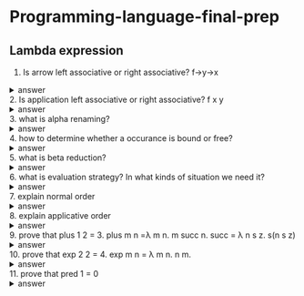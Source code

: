# Programming-language-final-prep

## Lambda expression
  1. Is arrow left associative or right associative? f->y->x
<details>
  <summary>answer</summary>
   arrow is **right associative**. 
   To understand it, let see f->(y->x). It means this function takes a parameter f, and return a function that takes a parameter y and return x. It's easier to understand it by this example. let f x y = x. The type of f is x->y->x. Then the type f x: y->x. That's exactly what happen when x->(y->x).
</details>
  2. Is application left associative or right associative? f x y
<details>
  <summary>answer</summary>
   applicaiton is left associaive. f x y = (f x) y.
</details>
  3. what is alpha renaming?
  <details>
  <summary>answer</summary>
   λ x. t(x,z). We can see that in this lambda expression, z is free occurance and x is bound in the  λ x. Alpha renaming means we can rename the bound occurance x if the rename do not cause conflict( like using a name that has been used by some another variable.
</details>
  4. how to determine whether a occurance is bound or free? 
  <details>
  <summary>answer</summary>
   we need to figure out the scope of each lambda expression. like ((λ y. (λ x. t x) x). We can see that the first 'x' is bound by the parameter x. But the lambda expression (λ x. t x) only bound the x in the body of this function. the second 'x' is free variable since in the outmose function y is the bound variable
</details>
  5. what is beta reduction?
  <details>
  <summary>answer</summary>
   beta reduction is like evaluation of an application. For example, (λ x. t x) y is an application, function (λ x. t x)  takes a parameter y and should return something. In this case, it's t y.
</details>
  6. what is evaluation strategy? In what kinds of situation we need it?
  <details>
  <summary>answer</summary>
   evaluation strategy is like call by name or call by value. Consider this situation (λ x. t x) ((λ z. z) y). This is an application, however, the parameter of the frist function is another application. Therefore we have two choice, one is we evaluate the application (λ z. z) y before we pass it, like (λ z. z) y = y ,  (λ x. t x) ((λ z. z) y) = (λ x. t x) y = t y. The second choice is we pass the whole expression in to the body, like (λ x. t x) ((λ z. z) y) = t ((λ z. z) y) = t y.
</details>
  7. explain normal order
  <details>
  <summary>answer</summary>
   normal order is call by name. It means instead of evaluate the value of parameter, it pass the whole expression of parameter
</details>
  8. explain applicative order
  <details>
  <summary>answer</summary>
   applicative order is call by value. It means we evaluate the parameter before we pass it into a function.
</details>
  9. prove that plus 1 2 = 3. plus m n =λ m n. m succ n.  succ = λ n s z. s(n s z)
  <details>
  <summary>answer</summary>
  <p>
  ```c#
   plus 1 2 = 1 succ 2 = succ 2 = (λ n s z. s (n s z)) 2 = λ s z. s( 2 s z) = λ s z. s ( (λ s z. s (s z)) s z)  = λ s z. s (s (s z)) = 3
  ```
  </p>
</details>
  10. prove that exp 2 2 = 4. exp m n = λ m n. n m.
  <details>
  <summary>answer</summary>
  exp 2 2 = (λ m n. n m) 2 2 = (λ n. n 2) 2 = 2 2 = (λ s z. s(s (z)) 2 = λ z. 2 (2 (z) ) = λ z. 2 ((λ s z. s(s(z))) z) =λ s. 2 ((λ s z. s(s(z))) s) = λ s. 2 (λ  z. s(s(z)))  = λ s. (λ s z. s(s(z))) (λ  z. s(s(z))) =  λ s. λ z. (λ  z. s(s(z)) (λ  z. s(s(z)) z) = λ s. λ z. (λ  z. s(s(z)) s(s(z) )  = λ s z. s(s(s(s(z)) = 4.
</details>
  11. prove that pred 1 = 0
  <details>
  <summary>answer</summary>
  pred 1 = snd (1 (λ p. pair( succ (fst p))(fst p))(pair 0 0)) = (λp. p false)
</details>
